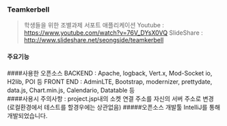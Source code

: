 ### Teamkerbell
>학생들을 위한 조별과제 서포트 애플리케이션
Youtube : https://www.youtube.com/watch?v=76V_DYsX0VQ 
SlideShare : http://www.slideshare.net/seongside/teamkerbell
#### 주요기능

####사용한 오픈소스 
BACKEND : Apache, logback, Vert.x, Mod-Socket io, H2lib, POI 등
FRONT END : AdminLTE, Bootstrap, modernizer, prettydate, data.js, Chart.min.js, Calendario, Datatable 등 <br>
####사용시 주의사항 :
 project.jsp내의 소켓 연결 주소를 자신의 서버 주소로 변경 (로컬환경에서 테스트를 할경우에는 상관없음)
#####오픈소스 개발툴 IntelliJ를 통해 개발되었습니다. 
